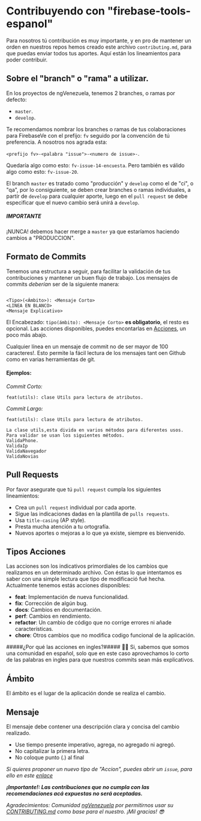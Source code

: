 # Contribuyendo con "firebase-tools-espanol" 

Para nosotros tú contribución es muy importante, y en pro de mantener un orden en nuestros repos hemos creado este archivo `contributing.md`, para que puedas enviar todos tus aportes. 
Aquí están los lineamientos para poder contribuir.


## Sobre el "branch" o "rama" a utilizar.

En los proyectos de ngVenezuela, tenemos 2 branches, o ramas por defecto: 

- `master`.
- `develop`.

Te recomendamos nombrar los branches o ramas de tus colaboraciones para FirebaseVe con el prefijo: `fv` seguido por la convención de tú preferencia. A nosotros nos agrada esta:

`<prefijo fv>-<palabra "issue">-<numero de issue>-`.

Quedaría algo como esto: `fv-issue-14-encuesta`. Pero también es válido algo como esto: `fv-issue-20`.

El branch `master` es tratado como "producción" y `develop` como el de "ci", o "qa", por lo consiguiente, se deben crear branches o ramas individuales, a partír de `develop` para cualquier aporte, luego en el `pull request` se debe especificar que el nuevo cambio será unirá a `develop`.

##### **_IMPORTANTE_**
¡NUNCA! debemos hacer merge a `master` ya que estaríamos haciendo cambios a "PRODUCCION". 

## Formato de Commits
Tenemos una estructura a seguir, para facilitar la validación de tus contribuciones y mantener un buen flujo de trabajo. Los mensajes de commits _deberían_ ser de la siguiente manera: 

````

<Tipo>(<Ámbito>): <Mensaje Corto>
<LINEA EN BLANCO>
<Mensaje Explicativo>

````

 
El Encabezado:  `tipo(ámbito): <Mensaje Corto>` **es obligatorio**, el resto es opcional. Las acciones disponibles, puedes encontarlas en [Acciones](#acciones), un poco más abajo.

Cualquier línea en un mensaje de commit no de ser mayor de 100 caracteres!. Esto permite la fácil lectura de los mensajes tant oen Github como en varias herramientas de git.

#### Ejemplos:
_Commit Corto:_

`feat(utils): clase Utils para lectura de atributos.`


_*Commit Largo:*_

```
feat(utils): clase Utils para lectura de atributos.

La clase utils,esta divida en varios métodos para diferentes usos.
Para validar se usan los siguientes métodos.
ValidaPhone.
ValidaIp
ValidaNavegador
ValidaNovias
```


## Pull Requests
Por favor asegurate que tú `pull request` cumpla los siguientes lineamientos:

- Crea un `pull request` individual por cada aporte.
- Sigue las indicaciones dadas en la plantilla de `pulls requests`.
- Usa `title-casing` (AP style).
- Presta mucha atención a tu ortografía.
- Nuevos aportes o mejoras a lo que ya existe, siempre es bienvenido.


## Tipos Acciones
Las acciones son los indicativos primordiales de los cambios que realizamos en un determinado archivo. Con éstas lo que intentamos es saber con una simple lectura que tipo de modificació fué hecha.
Actualmente tenemos estás acciones disponibles: 

- **feat**: Implementación de nueva funcionalidad.
- **fix**: Corrección de algún bug.
- **docs**: Cambios en documentación.
- **perf**: Cambios en rendimiento.
- **refactor**: Un cambio de código que no corrige errores ni añade características.
- **chore**: Otros cambios que no modifica codigo funcional de la aplicación.

#####¿Por qué las acciones en ingles?##### 🤔😕
Si, sabemos que somos una comunidad en español, solo que en este caso aprovechamos lo corto de las palabras en ingles para que nuestros commits sean más explicativos.

## Ámbito
El ámbito es el lugar de la aplicación donde se realiza el cambio.

## Mensaje
El mensaje debe contener una descripción clara y concisa del cambio realizado.

- Use tiempo presente imperativo, agrega, no agregado ni agregó.
- No capitalizar la primera letra.
- No coloque punto (.) al final

_Si quieres proponer un nuevo tipo de "Accion", puedes abrir un `issue`, para ello en este [enlace](https://github.com/firebaseve/firebase-increible/issues)_


**_¡Importante!: Las contribuciones que no cumpla con las recomendaciones acá expuestas no será aceptadas._**

_Agradecimientos: Comunidad [ngVenezuela](https://github.com/ngVenezuela) por permitirnos usar su [CONTRIBUTING.md](https://github.com/ngVenezuela/wengy-ven/blob/develop/.github/CONTRIBUTING.md) como base para el nuestro. ¡Mil gracias! 😎_

